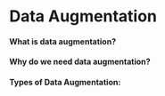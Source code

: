 # Data Augmentation

#### What is data augmentation?



#### Why do we need data augmentation?



#### Types of Data Augmentation:





